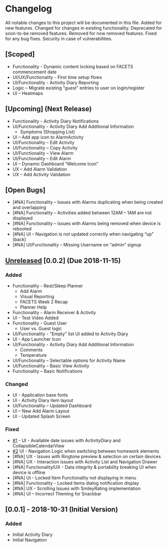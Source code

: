 # Changelog
All notable changes to this project will be documented in this file.
Added for new features.
Changed for changes in existing functionality.
Deprecated for soon-to-be removed features.
Removed for now removed features.
Fixed for any bug fixes.
Security in case of vulnerabilities.

## [Scoped]
- Functionality - Dynamic content locking based on FACETS commencement date
- UI/UX/Functionality - First time setup flows
- UI/Functionality - Activity Diary Reporting
- Logic – Migrate existing “guest” entries to user on login/register
- UI – Heatmaps


## [Upcoming] (Next Release)
- Functionality - Activity Diary Notifications
- UI/Functionality - Activity Diary Add Additional Information
    - Symptoms (Shopping List)
- UI – Add app icon to AlarmActivity
- UI/Functionality – Edit Activity
- UI/Functionality – Copy Activity
- UI/Functionality – View Alarm
- UI/Functionality – Edit Alarm
- UI – Dynamic Dashboard “Welcome Icon”
- UX – Add Alarm Validation
- UX – Add Activity Validation


## [Open Bugs]
- [#NA] Functionality – Issues with Alarms duplicating when being created and overlapping
- [#NA] Functionality – Activities added between 12AM – 1AM are not displayed
- [#NA] Functionality – Issues with Alarms being removed when device is rebooted
- [#NA] UI – Navigation is not updated correctly when navigating “up” (back)
- [#NA] UI/Functionality – Missing Username on “admin” signup

## [Unreleased] [0.0.2] (Due 2018-11-15)
### Added
- Functionality - Rest/Sleep Planner
    - Add Alarm
    - Visual Reporting
    - FACETS Week 2 Recap
    - Planner Help
- Functionality - Alarm Receiver & Activity
- UI - Test Video Added
- Functionality - Guest User
    - User vs. Guest logic
- UI/Functionality - "Empty" list UI added to Activity Diary
- UI - App Launcher Icon
- UI/Functionality - Activity Diary Add Additional Information
    - Comments
    - Temperature
- UI/Functionality – Selectable options for Activity Name
- UI/Functionality – Basic View Activity
- Functionality – Basic Notifications

### Changed
- UI - Application base fonts
- UI - Activity Diary item layout
- UI/Functionality – Updated Dashboard
- UI – New Add Alarm Layout
- UI - Updated Splash Screen

### Fixed
- [#1](https://github.com/VersCreativeUK/FACETS/issues/1) - UI - Available date issues with ActivityDiary and CollapsibleCalendarView
- [#2](https://github.com/VersCreativeUK/FACETS/issues/2) UI - Navigation Logic when switching between homework elements
- [#NA] UX - Issues with Ringtone preview & selection on certain devices
- [#NA] UX - Interaction issues with Activity List and Navigation Drawer
- [#NA] Functionality/UX - Data integrity & portability breaking UI when device is offline
- [#NA] UI - Locked Item Functionality not displaying in menu
- [#NA] Functionality - Locked items dialog notification display
- [#NA] UX - Scrolling Issues with SmileyRating implementation
- [#NA] UI – Incorrect Theming for Snackbar

## [0.0.1] - 2018-10-31 (Initial Version)
### Added
- Initial Activity Diary
- Initial Navigation


[Unreleased]: 
[0.0.1]:
